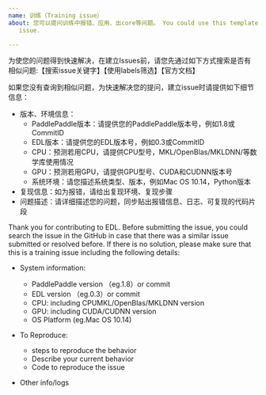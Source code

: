 ```yaml
---
name: 训练（Training issue）
about: 您可以提问训练中报错、应用、出core等问题。 You could use this template for reporting an training
   issue.

---
```


为使您的问题得到快速解决，在建立Issues前，请您先通过如下方式搜索是否有相似问题:【搜索issue关键字】【使用labels筛选】【官方文档】

如果您没有查询到相似问题，为快速解决您的提问，建立issue时请提供如下细节信息：
- 版本、环境信息：
    - PaddlePaddle版本：请提供您的PaddlePaddle版本号，例如1.8或CommitID
    - EDL版本：请提供您的EDL版本号，例如0.3或CommitID
    - CPU：预测若用CPU，请提供CPU型号，MKL/OpenBlas/MKLDNN/等数学库使用情况
    - GPU：预测若用GPU，请提供GPU型号、CUDA和CUDNN版本号
    - 系统环境：请您描述系统类型、版本，例如Mac OS 10.14，Python版本
- 复现信息：如为报错，请给出复现环境、复现步骤
- 问题描述：请详细描述您的问题，同步贴出报错信息、日志、可复现的代码片段

Thank you for contributing to EDL. 
Before submitting the issue, you could search the issue in the GitHub in case that there was a similar issue submitted or resolved before. 
If there is no solution, please make sure that this is a training issue including the following details: 

- System information:  
  - PaddlePaddle version （eg.1.8）or commit
  - EDL version （eg.0.3）or commit
  - CPU: including CPUMKL/OpenBlas/MKLDNN version
  - GPU: including CUDA/CUDNN version
  - OS Platform (eg.Mac OS 10.14)
- To Reproduce:  
   - steps to reproduce the behavior
   - Describe your current behavior
   - Code to reproduce the issue

- Other info/logs
